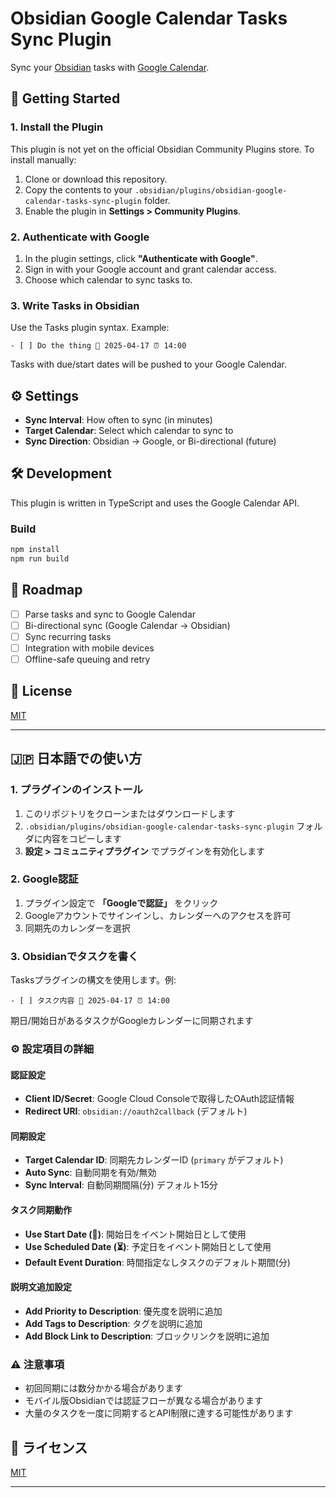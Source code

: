 # Obsidian Google Calendar Tasks Sync Plugin

Sync your [Obsidian](https://obsidian.md/) tasks with [Google Calendar](https://calendar.google.com/).


## 🚀 Getting Started

### 1. Install the Plugin

This plugin is not yet on the official Obsidian Community Plugins store. To install manually:

1. Clone or download this repository.
2. Copy the contents to your `.obsidian/plugins/obsidian-google-calendar-tasks-sync-plugin` folder.
3. Enable the plugin in **Settings > Community Plugins**.

### 2. Authenticate with Google

1. In the plugin settings, click **"Authenticate with Google"**.
2. Sign in with your Google account and grant calendar access.
3. Choose which calendar to sync tasks to.

### 3. Write Tasks in Obsidian

Use the Tasks plugin syntax. Example:

```
- [ ] Do the thing 📅 2025-04-17 ⏰ 14:00
```

Tasks with due/start dates will be pushed to your Google Calendar.

## ⚙️ Settings

- **Sync Interval**: How often to sync (in minutes)
- **Target Calendar**: Select which calendar to sync to
- **Sync Direction**: Obsidian → Google, or Bi-directional (future)

## 🛠️ Development

This plugin is written in TypeScript and uses the Google Calendar API.

### Build

```bash
npm install
npm run build
```

## 📌 Roadmap

- [ ] Parse tasks and sync to Google Calendar
- [ ] Bi-directional sync (Google Calendar → Obsidian)
- [ ] Sync recurring tasks
- [ ] Integration with mobile devices
- [ ] Offline-safe queuing and retry

## 🧾 License

[MIT](LICENSE)

---

## 🇯🇵 日本語での使い方

### 1. プラグインのインストール

1. このリポジトリをクローンまたはダウンロードします
2. `.obsidian/plugins/obsidian-google-calendar-tasks-sync-plugin` フォルダに内容をコピーします
3. **設定 > コミュニティプラグイン** でプラグインを有効化します

### 2. Google認証

1. プラグイン設定で **「Googleで認証」** をクリック
2. Googleアカウントでサインインし、カレンダーへのアクセスを許可
3. 同期先のカレンダーを選択

### 3. Obsidianでタスクを書く

Tasksプラグインの構文を使用します。例:

```
- [ ] タスク内容 📅 2025-04-17 ⏰ 14:00
```

期日/開始日があるタスクがGoogleカレンダーに同期されます

### ⚙️ 設定項目の詳細

#### 認証設定
- **Client ID/Secret**: Google Cloud Consoleで取得したOAuth認証情報
- **Redirect URI**: `obsidian://oauth2callback` (デフォルト)

#### 同期設定
- **Target Calendar ID**: 同期先カレンダーID (`primary` がデフォルト)
- **Auto Sync**: 自動同期を有効/無効
- **Sync Interval**: 自動同期間隔(分) デフォルト15分

#### タスク同期動作
- **Use Start Date (🛫)**: 開始日をイベント開始日として使用
- **Use Scheduled Date (⏳)**: 予定日をイベント開始日として使用
- **Default Event Duration**: 時間指定なしタスクのデフォルト期間(分)

#### 説明文追加設定
- **Add Priority to Description**: 優先度を説明に追加
- **Add Tags to Description**: タグを説明に追加
- **Add Block Link to Description**: ブロックリンクを説明に追加

### ⚠️ 注意事項
- 初回同期には数分かかる場合があります
- モバイル版Obsidianでは認証フローが異なる場合があります
- 大量のタスクを一度に同期するとAPI制限に達する可能性があります

## 🧾 ライセンス

[MIT](LICENSE)

---
